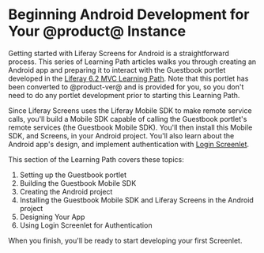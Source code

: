 # Beginning Android Development for Your @product@ Instance [](id=beginning-android-development-for-your-liferay-instance)

Getting started with Liferay Screens for Android is a straightforward process. 
This series of Learning Path articles walks you through creating an Android app 
and preparing it to interact with the Guestbook portlet developed in the 
[Liferay 6.2 MVC Learning Path](/develop/tutorials/-/knowledge_base/6-2/writing-a-liferay-mvc-application). 
Note that this portlet has been converted to @product-ver@ and is provided for 
you, so you don't need to do any portlet development prior to starting this 
Learning Path. 

Since Liferay Screens uses the Liferay Mobile SDK to make remote service calls, 
you'll build a Mobile SDK capable of calling the Guestbook portlet's remote 
services (the Guestbook Mobile SDK). You'll then install this Mobile SDK, and 
Screens, in your Android project. You'll also learn about the Android app's 
design, and implement authentication with 
[Login Screenlet](/develop/reference/-/knowledge_base/7-0/loginscreenlet-for-android). 

This section of the Learning Path covers these topics: 

1.  Setting up the Guestbook portlet
2.  Building the Guestbook Mobile SDK
3.  Creating the Android project
4.  Installing the Guestbook Mobile SDK and Liferay Screens in the Android 
    project
5.  Designing Your App
6.  Using Login Screenlet for Authentication

When you finish, you'll be ready to start developing your first Screenlet.
